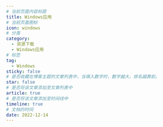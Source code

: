 ```yaml
---
# 当前页面内容标题
title: Windows应用
# 当前页面图标
icon: windows
# 分类
category:
  - 资源下载
  - Windows应用
# 标签
tag:
  - Windows
sticky: false
# 是否收藏在博客主题的文章列表中，当填入数字时，数字越大，排名越靠前。
star: false
# 是否将该文章添加至文章列表中
article: true
# 是否将该文章添加至时间线中
timeline: true
# 文档的时间
date: 2022-12-14
---
```




